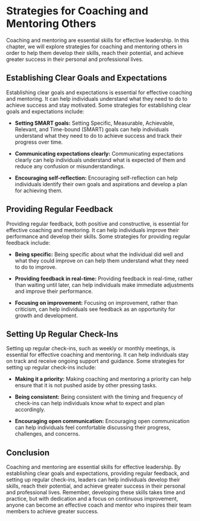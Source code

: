 Strategies for Coaching and Mentoring Others
===============================================================================

Coaching and mentoring are essential skills for effective leadership. In this chapter, we will explore strategies for coaching and mentoring others in order to help them develop their skills, reach their potential, and achieve greater success in their personal and professional lives.

Establishing Clear Goals and Expectations
-----------------------------------------

Establishing clear goals and expectations is essential for effective coaching and mentoring. It can help individuals understand what they need to do to achieve success and stay motivated. Some strategies for establishing clear goals and expectations include:

* **Setting SMART goals:** Setting Specific, Measurable, Achievable, Relevant, and Time-bound (SMART) goals can help individuals understand what they need to do to achieve success and track their progress over time.

* **Communicating expectations clearly:** Communicating expectations clearly can help individuals understand what is expected of them and reduce any confusion or misunderstandings.

* **Encouraging self-reflection:** Encouraging self-reflection can help individuals identify their own goals and aspirations and develop a plan for achieving them.

Providing Regular Feedback
--------------------------

Providing regular feedback, both positive and constructive, is essential for effective coaching and mentoring. It can help individuals improve their performance and develop their skills. Some strategies for providing regular feedback include:

* **Being specific:** Being specific about what the individual did well and what they could improve on can help them understand what they need to do to improve.

* **Providing feedback in real-time:** Providing feedback in real-time, rather than waiting until later, can help individuals make immediate adjustments and improve their performance.

* **Focusing on improvement:** Focusing on improvement, rather than criticism, can help individuals see feedback as an opportunity for growth and development.

Setting Up Regular Check-Ins
----------------------------

Setting up regular check-ins, such as weekly or monthly meetings, is essential for effective coaching and mentoring. It can help individuals stay on track and receive ongoing support and guidance. Some strategies for setting up regular check-ins include:

* **Making it a priority:** Making coaching and mentoring a priority can help ensure that it is not pushed aside by other pressing tasks.

* **Being consistent:** Being consistent with the timing and frequency of check-ins can help individuals know what to expect and plan accordingly.

* **Encouraging open communication:** Encouraging open communication can help individuals feel comfortable discussing their progress, challenges, and concerns.

Conclusion
----------

Coaching and mentoring are essential skills for effective leadership. By establishing clear goals and expectations, providing regular feedback, and setting up regular check-ins, leaders can help individuals develop their skills, reach their potential, and achieve greater success in their personal and professional lives. Remember, developing these skills takes time and practice, but with dedication and a focus on continuous improvement, anyone can become an effective coach and mentor who inspires their team members to achieve greater success.
